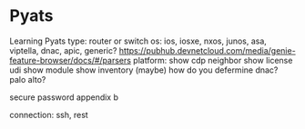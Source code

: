 # Pyats
Learning Pyats
type: router or switch
os: ios, iosxe, nxos, junos, asa, viptella, dnac, apic, generic?
   https://pubhub.devnetcloud.com/media/genie-feature-browser/docs/#/parsers
platform: show cdp neighbor
          show license udi
          show module
          show inventory (maybe)
   how do you defermine dnac? palo alto?


secure password appendix b

connection: ssh, rest